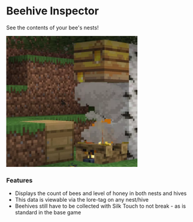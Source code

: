 # Beehive Inspector<!--$headerTitle--><!--$pmc:delete-->

See the contents of your bee's nests!<!--$pmc:headerSize-->

<img src="images/beehive_inspector.webp" alt="Beehive Inspector in action, by collecting a beehive and look at it in a players inventory" width="350"/> <!--$localAssetToURL--> <!--$modrinth:replaceWithVideo--> <!--$pmc:delete-->

### Features
- Displays the count of bees and level of honey in both nests and hives
- This data is viewable via the lore-tag on any nest/hive
- Beehives still have to be collected with Silk Touch to not break - as is standard in the base game
